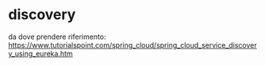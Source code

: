 # discovery

da dove prendere riferimento:
  https://www.tutorialspoint.com/spring_cloud/spring_cloud_service_discovery_using_eureka.htm
